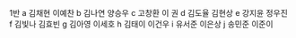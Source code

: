 1반
a 김채현 이예찬
b 김나연 양승우
c 고창환 이 권
d 김도율 김현상
e 강지윤 정우진
f 김빛나 김효빈
g 김아영 이세호
h 김태이 이건우
i 유서준 이은상
j  송민준 이준이
